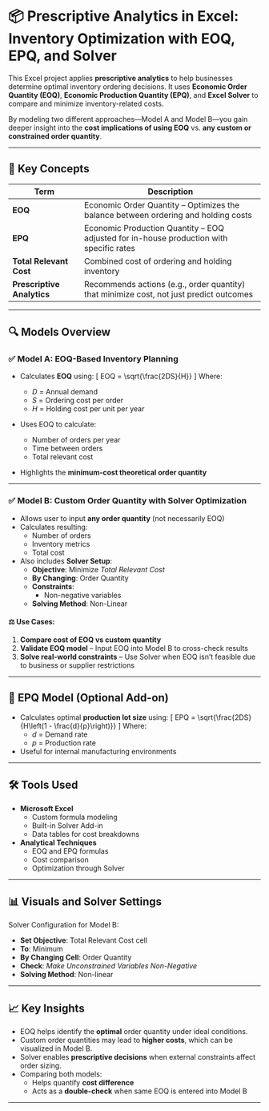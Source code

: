 # 📦 Prescriptive Analytics in Excel: Inventory Optimization with EOQ, EPQ, and Solver

This Excel project applies **prescriptive analytics** to help businesses determine optimal inventory ordering decisions. It uses **Economic Order Quantity (EOQ)**, **Economic Production Quantity (EPQ)**, and **Excel Solver** to compare and minimize inventory-related costs.

By modeling two different approaches—Model A and Model B—you gain deeper insight into the **cost implications of using EOQ** vs. **any custom or constrained order quantity**.

---

## 🧠 Key Concepts

| Term | Description |
|------|-------------|
| **EOQ** | Economic Order Quantity – Optimizes the balance between ordering and holding costs |
| **EPQ** | Economic Production Quantity – EOQ adjusted for in-house production with specific rates |
| **Total Relevant Cost** | Combined cost of ordering and holding inventory |
| **Prescriptive Analytics** | Recommends actions (e.g., order quantity) that minimize cost, not just predict outcomes |

---

## 🔍 Models Overview

### ✅ Model A: EOQ-Based Inventory Planning

- Calculates **EOQ** using:
  \[
  EOQ = \sqrt{\frac{2DS}{H}}
  \]
  Where:  
  - *D* = Annual demand  
  - *S* = Ordering cost per order  
  - *H* = Holding cost per unit per year

- Uses EOQ to calculate:
  - Number of orders per year
  - Time between orders
  - Total relevant cost

- Highlights the **minimum-cost theoretical order quantity**

---

### ✅ Model B: Custom Order Quantity with Solver Optimization

- Allows user to input **any order quantity** (not necessarily EOQ)
- Calculates resulting:
  - Number of orders
  - Inventory metrics
  - Total cost
- Also includes **Solver Setup**:
  - **Objective**: Minimize *Total Relevant Cost*
  - **By Changing**: Order Quantity
  - **Constraints**: 
    - Non-negative variables
  - **Solving Method**: Non-Linear

#### ⚖️ Use Cases:

1. **Compare cost of EOQ vs custom quantity**  
2. **Validate EOQ model** – Input EOQ into Model B to cross-check results  
3. **Solve real-world constraints** – Use Solver when EOQ isn’t feasible due to business or supplier restrictions

---

## 📘 EPQ Model (Optional Add-on)

- Calculates optimal **production lot size** using:
  \[
  EPQ = \sqrt{\frac{2DS}{H\left(1 - \frac{d}{p}\right)}}
  \]
  Where:
  - *d* = Demand rate
  - *p* = Production rate
- Useful for internal manufacturing environments

---

## 🛠 Tools Used

- **Microsoft Excel**
  - Custom formula modeling
  - Built-in Solver Add-in
  - Data tables for cost breakdowns
- **Analytical Techniques**
  - EOQ and EPQ formulas
  - Cost comparison
  - Optimization through Solver

---

## 📊 Visuals and Solver Settings

Solver Configuration for Model B:

- **Set Objective**: Total Relevant Cost cell
- **To**: Minimum
- **By Changing Cell**: Order Quantity
- **Check**: *Make Unconstrained Variables Non-Negative*
- **Solving Method**: Non-linear

---

## 📈 Key Insights

- EOQ helps identify the **optimal** order quantity under ideal conditions.
- Custom order quantities may lead to **higher costs**, which can be visualized in Model B.
- Solver enables **prescriptive decisions** when external constraints affect order sizing.
- Comparing both models:
  - Helps quantify **cost difference**
  - Acts as a **double-check** when same EOQ is entered into Model B

---

